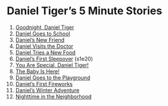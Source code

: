 
Daniel Tiger’s 5 Minute Stories
===============================

1. [Goodnight, Daniel Tiger](https://www.amazon.com/gp/video/detail/B00BOWSOVA/ref=stream_prime_hd_ep?autoplay=1&t=786)
2. [Daniel Goes to School](https://www.amazon.com/gp/video/detail/B009C47S3M/ref=stream_prime_hd_ep?autoplay=1&t=0)
3. [Daniel’s New Friend](https://www.amazon.com/gp/video/detail/B00IITHEPO/ref=stream_3p_hd_ep?autoplay=1&t=0)
4. [Daniel Visits the Doctor](https://www.amazon.com/gp/video/detail/B009C47S3M/ref=stream_prime_hd_ep?autoplay=1&t=784)
5. [Daniel Tries a New Food](https://www.amazon.com/gp/video/detail/B00BI0OBXS/ref=stream_prime_hd_ep?autoplay=1&t=834)
6. [Daniel’s First Sleepover](https://www.amazon.com/gp/video/detail/B00BOLFITW/ref=stream_prime_hd_ep?autoplay=1&t=0) (s1e20)
7. [You Are Special, Daniel Tiger!](https://www.amazon.com/gp/video/detail/B079QCTYVR)
8. [The Baby Is Here!](https://www.amazon.com/gp/video/detail/B00MEYECFE/ref=stream_3p_hd_ep?autoplay=1&t=0)
9. [Daniel Goes to the Playground](https://www.amazon.com/gp/video/detail/B00MEYE1C8/ref=stream_3p_hd_ep?autoplay=1&t=780)
10. [Daniel’s First Fireworks](https://www.amazon.com/gp/video/detail/B01HU5CL7M/ref=stream_3p_hd_ep?autoplay=1&t=780)
11. [Daniel’s Winter Adventure](https://www.amazon.com/gp/video/detail/B00R4VELBC/ref=stream_3p_hd_ep?autoplay=1&t=0)
12. [Nighttime in the Neighborhood](https://www.amazon.com/gp/video/detail/B015301POG/ref=stream_3p_hd_ep?autoplay=1&t=1460)
